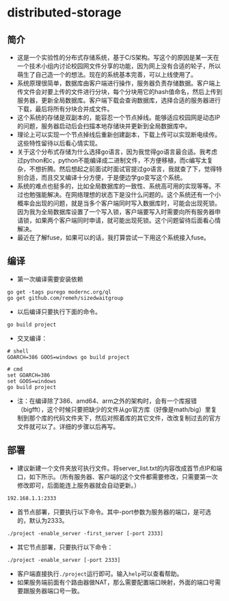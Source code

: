 # distributed-storage

## 简介

- 这是一个实验性的分布式存储系统，基于C/S架构。写这个的原因是某一天在一个技术小组内讨论校园网文件分享的功能，因为网上没有合适的轮子，所以萌生了自己造一个的想法。现在的系统基本完善，可以上线使用了。
- 系统原理很简单，数据库由客户端进行操作，服务器负责存储数据。客户端上传文件会对要上传的文件进行分块，每个分块用它的hash值命名，然后上传到服务器，更新全局数据库。客户端下载会查询数据库，选择合适的服务器进行下载，最后将所有分块合并成文件。
- 这个系统的存储是双副本的，能容忍一个节点掉线。能够适应校园网是动态IP的问题，服务器启动后会扫描本地存储块并更新到全局数据库中。
- 理论上可以实现一个节点掉线后重新创建副本，下载上传可以实现断电续传。这些特性留待以后看心情实现。
- 关于这个分布式存储为什么选择go语言，因为我觉得go语言最合适。我考虑过python和c，python不能编译成二进制文件，不方便移植，而c编写太复杂，不想折腾。然后想起之前面试时面试官提过go语言，我就查了下，觉得特别合适，而且交叉编译十分方便，于是便边学go变写这个系统。
- 系统的难点也挺多的，比如全局数据库的一致性、系统高可用的实现等等。不过也勉强能解决。在网络理想的状态下是没什么问题的。这个系统还有一个小概率会出现的问题，就是当多个客户端同时写入数据库时，可能会出现死锁。因为我为全局数据库设置了一个写入锁，客户端要写入时需要向所有服务器申请锁，如果两个客户端同时申请，就可能出现死锁。这个问题留待后面看心情解决。
- 最近在了解fuse，如果可以的话，我打算尝试一下用这个系统接入fuse。

## 编译

- 第一次编译需要安装依赖
```shell
go get -tags purego modernc.org/ql
go get github.com/remeh/sizedwaitgroup
```
- 以后编译只要执行下面的命令。
```shell
go build project
```
- 交叉编译：
```shell
# shell
GOARCH=386 GOOS=windows go build project
```
```shell
# cmd
set GOARCH=386
set GOOS=windows
go build project
```
- 注：在编译除了386、amd64、arm之外的架构时，会有一个库报错（bigfft），这个时候只要把缺少的文件从go官方库（好像是math/big）里复制到那个库的代码文件夹下，然后对照着库的其它文件，改改复制过去的官方文件就可以了。详细的步骤以后再写。

## 部署

- 建议新建一个文件夹放可执行文件。将server_list.txt的内容改成首节点IP和端口，如下所示。（所有服务器、客户端的这个文件都需要修改，只需要第一次修改即可，后面能连上服务器就会自动更新。）
```text
192.168.1.1:2333
```
- 首节点部署，只要执行以下命令。其中-port参数为服务器的端口，是可选的，默认为2333。
```shell
./project -enable_server -first_server [-port 2333]
```
- 其它节点部署，只要执行以下命令：
```shell
./project -enable_server [-port 2333]
```
- 客户端直接执行`./project`运行即可。输入`help`可以查看帮助。
- 如果服务端前面有个路由器做NAT，那么需要配置端口映射，外面的端口号需要跟服务器端口号一致。
